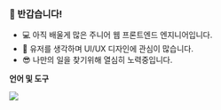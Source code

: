### 👋 반갑습니다!




* 💻 아직 배울게 많은 주니어 웹 프론트엔드 엔지니어입니다.
* 🎨 유저를 생각하며 UI/UX 디자인에 관심이 많습니다.
* 😎 나만의 일을 찾기위해 열심히 노력중입니다.

**언어 및 도구**  

<img src="https://img.shields.io/badge/HTML5-E34F26?style=flat-square&logo=Android&logoColor=white"/>
